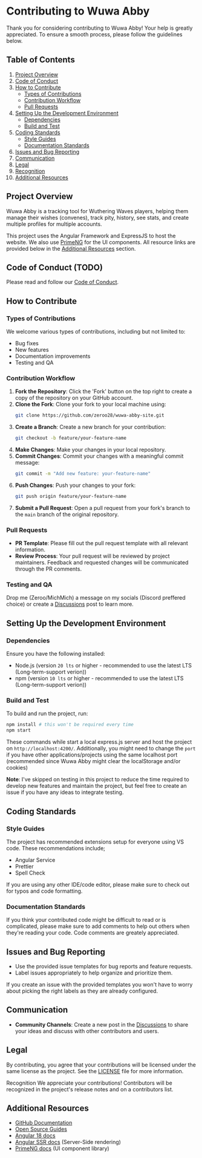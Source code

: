 # Contributing to Wuwa Abby

Thank you for considering contributing to Wuwa Abby! Your help is greatly appreciated. To ensure a smooth process, please follow the guidelines below.

## Table of Contents

1. [Project Overview](#project-overview)
2. [Code of Conduct](#code-of-conduct)
3. [How to Contribute](#how-to-contribute)
    - [Types of Contributions](#types-of-contributions)
    - [Contribution Workflow](#contribution-workflow)
    - [Pull Requests](#pull-requests)
4. [Setting Up the Development Environment](#setting-up-the-development-environment)
    - [Dependencies](#dependencies)
    - [Build and Test](#build-and-test)
5. [Coding Standards](#coding-standards)
    - [Style Guides](#style-guides)
    - [Documentation Standards](#documentation-standards)
6. [Issues and Bug Reporting](#issues-and-bug-reporting)
7. [Communication](#communication)
8. [Legal](#legal)
9. [Recognition](#recognition)
10. [Additional Resources](#additional-resources)

## Project Overview

Wuwa Abby is a tracking tool for Wuthering Waves players, helping them manage their wishes (convenes), track pity, history, see stats, and create multiple profiles for multiple accounts.

This project uses the Angular Framework and ExpressJS to host the website. We also use [PrimeNG](https://primeng.org/) for the UI components. All resource links are provided below in the [Additional Resources](#additional-resources) section.

## Code of Conduct (TODO)

Please read and follow our [Code of Conduct](CODE_OF_CONDUCT.md).

## How to Contribute

### Types of Contributions

We welcome various types of contributions, including but not limited to:
- Bug fixes
- New features
- Documentation improvements
- Testing and QA

### Contribution Workflow

1. **Fork the Repository**: Click the 'Fork' button on the top right to create a copy of the repository on your GitHub account.
2. **Clone the Fork**: Clone your fork to your local machine using:
    ```sh
    git clone https://github.com/zeroo28/wuwa-abby-site.git
    ```
3. **Create a Branch**: Create a new branch for your contribution:
    ```sh
    git checkout -b feature/your-feature-name
    ```
4. **Make Changes**: Make your changes in your local repository.
5. **Commit Changes**: Commit your changes with a meaningful commit message:
    ```sh
    git commit -m "Add new feature: your-feature-name"
    ```
6. **Push Changes**: Push your changes to your fork:
    ```sh
    git push origin feature/your-feature-name
    ```
7. **Submit a Pull Request**: Open a pull request from your fork's branch to the `main` branch of the original repository.

### Pull Requests

- **PR Template**: Please fill out the pull request template with all relevant information.
- **Review Process**: Your pull request will be reviewed by project maintainers. Feedback and requested changes will be communicated through the PR comments.

### Testing and QA
Drop me (Zeroo/MichMich) a message on my socials (Discord preffered choice) or create a [Discussions](https://github.com/Zeroo28/wuwa-abby-site/discussions) post to learn more.

## Setting Up the Development Environment

### Dependencies

Ensure you have the following installed:
- Node.js (version `20 lts` or higher - recommended to use the latest LTS (Long-term-support verion))
- npm (version `10 lts` or higher - recommended to use the latest LTS (Long-term-support verion))

### Build and Test

To build and run the project, run:
```sh
npm install # this won't be required every time
npm start
```
These commands while start a local express.js server and host the project on `http://localhost:4200/`. Additionally, you might need to change the `port` if you have other applications/projects using the same localhost port (recommended since Wuwa Abby might clear the localStorage and/or cookies)

**Note**: I've skipped on testing in this project to reduce the time required to develop new features and maintain the project, but feel free to create an issue if you have any ideas to integrate testing.

## Coding Standards

### Style Guides

The project has recommended extensions setup for everyone using VS code. These recommendations include;
- Angular Service
- Prettier
- Spell Check

If you are using any other IDE/code editor, please make sure to check out for typos and code formatting.

### Documentation Standards

If you think your contributed code might be difficult to read or is complicated, please make sure to add comments to help out others when they're reading your code. Code comments are greately appreciated.

## Issues and Bug Reporting
- Use the provided issue templates for bug reports and feature requests.
- Label issues appropriately to help organize and prioritize them.

If you create an issue with the provided templates you won't have to worry about picking the right labels as they are already configured.

## Communication

- **Community Channels**: Create a new post in the [Discussions](https://github.com/Zeroo28/wuwa-abby-site/discussions) to share your ideas and discuss with other contributors and users.

## Legal
By contributing, you agree that your contributions will be licensed under the same license as the project. See the [LICENSE](LICENSE) file for more information.

Recognition
We appreciate your contributions! Contributors will be recognized in the project's release notes and on a contributors list.

## Additional Resources
- [GitHub Documentation](https://docs.github.com/)
- [Open Source Guides](https://opensource.guide/)
- [Angular 18 docs](https://angular.dev/)
- [Angular SSR docs](https://angular.dev/guide/ssr) (Server-Side rendering)
- [PrimeNG docs](https://primeng.org/menu) (UI component library)
